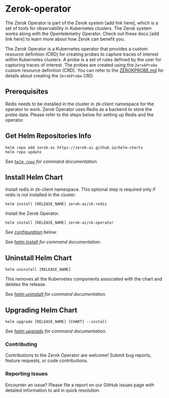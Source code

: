 # Zerok-operator
The Zerok Operator is part of the Zerok system [add link here], which is a set of tools for observability in Kubernetes clusters. The Zerok system works along with the Opentelemetry Operator. Check out these docs [add link here] to learn more about how Zerok can benefit you. 

The Zerok Operator is a Kubernetes operator that provides a custom resource definition (CRD) for creating probes to capture traces of interest within Kubernetes clusters. A probe is a set of rules defined by the user for capturing traces of interest. The probes are created using the `ZerokProbe` custom resource definition (CRD). You can refer to the [ZEROKPROBE.md](ZEROKPROBE.md) for details about creating the `ZerokProbe` CRD. 

## Prerequisites
Redis needs to be installed in the cluster in zk-client namespace for the operator to work. Zerok Operator uses Redis as a backend to store the probe data. Please refer to the steps below for setting up Redis and the operator.


## Get Helm Repositories Info

```console
helm repo add zerok-ai https://zerok-ai.github.io/helm-charts
helm repo update
```

_See [`helm repo`](https://helm.sh/docs/helm/helm_repo/) for command documentation._

## Install Helm Chart

Install redis in zk-client namespace. This optional step is required only if redis is not installed in the cluster.
```console
helm install [RELEASE_NAME] zerok-ai/zk-redis
```

Install the Zerok Operator.
```console
helm install [RELEASE_NAME] zerok-ai/zk-operator
```

_See [configuration](#configuration) below._

_See [helm install](https://helm.sh/docs/helm/helm_install/) for command documentation._

## Uninstall Helm Chart

```console
helm uninstall [RELEASE_NAME]
```

This removes all the Kubernetes components associated with the chart and deletes the release.

_See [helm uninstall](https://helm.sh/docs/helm/helm_uninstall/) for command documentation._

## Upgrading Helm Chart

```console
helm upgrade [RELEASE_NAME] [CHART] --install
```

_See [helm upgrade](https://helm.sh/docs/helm/helm_upgrade/) for command documentation._

### Contributing
Contributions to the Zerok Operator are welcome! Submit bug reports, feature requests, or code contributions.

### Reporting Issues
Encounter an issue? Please file a report on our GitHub issues page with detailed information to aid in quick resolution.
